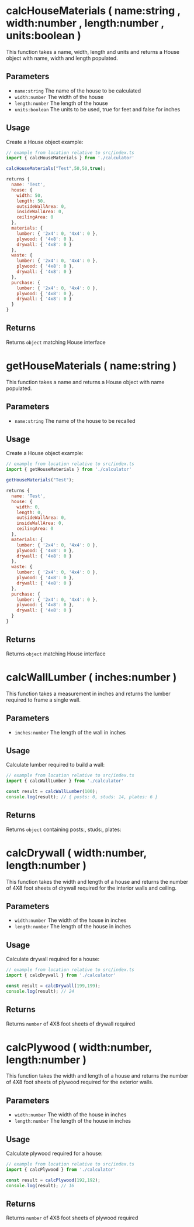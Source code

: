 # calcHouseMaterials ( name:string , width:number , length:number , units:boolean )

This function takes a name, width, length and units and returns a House object with name, width and length populated.

## Parameters

  - `name:string` The name of the house to be calculated
  - `width:number` The width of the house
  - `length:number` The length of the house
  - `units:boolean` The units to be used, true for feet and false for inches

## Usage

Create a House object example:

```javascript
// example from location relative to src/index.ts
import { calcHouseMaterials } from './calculator'

calcHouseMaterials("Test",50,50,true);

returns {
  name: 'Test',
  house: {
    width: 50,
    length: 50,
    outsideWallArea: 0,
    insideWallArea: 0,
    ceilingArea: 0
  },
  materials: {
    lumber: { '2x4': 0, '4x4': 0 },
    plywood: { '4x8': 0 },
    drywall: { '4x8': 0 }
  },
  waste: {
    lumber: { '2x4': 0, '4x4': 0 },
    plywood: { '4x8': 0 },
    drywall: { '4x8': 0 }
  },
  purchase: {
    lumber: { '2x4': 0, '4x4': 0 },
    plywood: { '4x8': 0 },
    drywall: { '4x8': 0 }
  }
}
```

## Returns

Returns `object` matching House interface

# getHouseMaterials ( name:string )

This function takes a name and returns a House object with name populated.

## Parameters

  - `name:string` The name of the house to be recalled

## Usage

Create a House object example:

```javascript
// example from location relative to src/index.ts
import { getHouseMaterials } from './calculator'

getHouseMaterials("Test");

returns {
  name: 'Test',
  house: {
    width: 0,
    length: 0,
    outsideWallArea: 0,
    insideWallArea: 0,
    ceilingArea: 0
  },
  materials: {
    lumber: { '2x4': 0, '4x4': 0 },
    plywood: { '4x8': 0 },
    drywall: { '4x8': 0 }
  },
  waste: {
    lumber: { '2x4': 0, '4x4': 0 },
    plywood: { '4x8': 0 },
    drywall: { '4x8': 0 }
  },
  purchase: {
    lumber: { '2x4': 0, '4x4': 0 },
    plywood: { '4x8': 0 },
    drywall: { '4x8': 0 }
  }
}
```

## Returns

Returns `object` matching House interface

# calcWallLumber ( inches:number )

This function takes a measurement in inches and returns the lumber required to frame a single wall.

## Parameters

  - `inches:number` The length of the wall in inches

## Usage

Calculate lumber required to build a wall:

```javascript
// example from location relative to src/index.ts
import { calcWallLumber } from './calculator'

const result = calcWallLumber(100);
console.log(result); // { posts: 0, studs: 14, plates: 6 }
```

## Returns

Returns `object` containing posts:, studs:, plates:

# calcDrywall ( width:number, length:number )

This function takes the width and length of a house and returns the number of 4X8 foot sheets of drywall required for the interior walls and ceiling.

## Parameters

  - `width:number` The width of the house in inches
  - `length:number` The length of the house in inches

## Usage

Calculate drywall required for a house:

```javascript
// example from location relative to src/index.ts
import { calcDrywall } from './calculator'

const result = calcDrywall(199,199);
console.log(result); // 24
```

## Returns

Returns `number` of 4X8 foot sheets of drywall required

# calcPlywood ( width:number, length:number )

This function takes the width and length of a house and returns the number of 4X8 foot sheets of plywood required for the exterior walls.

## Parameters

  - `width:number` The width of the house in inches
  - `length:number` The length of the house in inches

## Usage

Calculate plywood required for a house:

```javascript
// example from location relative to src/index.ts
import { calcPlywood } from './calculator'

const result = calcPlywood(192,192);
console.log(result); // 16
```

## Returns

Returns `number` of 4X8 foot sheets of plywood required